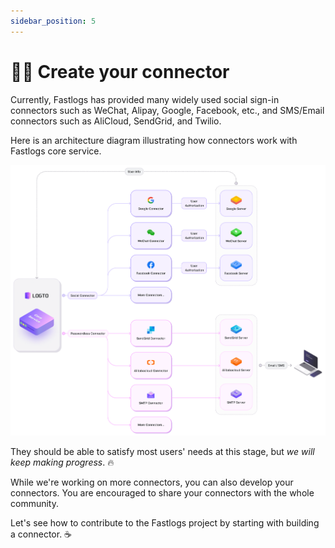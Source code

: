 ```yaml
---
sidebar_position: 5
---
```


# 🧑‍🔬 Create your connector

Currently, Fastlogs has provided many widely used social sign-in connectors such as WeChat, Alipay, Google, Facebook, etc., and SMS/Email connectors such as AliCloud, SendGrid, and Twilio.

Here is an architecture diagram illustrating how connectors work with Fastlogs core service.

![Connector Framework](./assets/architecture.png)

They should be able to satisfy most users' needs at this stage, but _we will keep making progress_. :fire:

While we're working on more connectors, you can also develop your connectors. You are encouraged to share your connectors with the whole community.

Let's see how to contribute to the Fastlogs project by starting with building a connector. :coffee:
